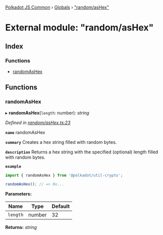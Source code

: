 [Polkadot JS Common](../README.md) › [Globals](../globals.md) › ["random/asHex"](_random_ashex_.md)

# External module: "random/asHex"

## Index

### Functions

* [randomAsHex](_random_ashex_.md#randomashex)

## Functions

###  randomAsHex

▸ **randomAsHex**(`length`: number): *string*

*Defined in [random/asHex.ts:23](https://github.com/polkadot-js/common/blob/6194660b/packages/util-crypto/src/random/asHex.ts#L23)*

**`name`** randomAsHex

**`summary`** Creates a hex string filled with random bytes.

**`description`** 
Returns a hex string with the specified (optional) length filled with random bytes.

**`example`** 
<BR>

```javascript
import { randomAsHex } from '@polkadot/util-crypto';

randomAsHex(); // => 0x...
```

**Parameters:**

Name | Type | Default |
------ | ------ | ------ |
`length` | number | 32 |

**Returns:** *string*
